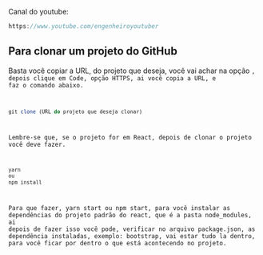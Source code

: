 Canal do youtube:

```js
https://www.youtube.com/engenheiroyoutuber
```

## Para clonar um projeto do GitHub

Basta você copiar a URL, do projeto que deseja,
você vai achar na opção <code>, depois clique em Code, opção HTTPS, ai você
copia a URL, e faz o comando abaixo.

```js
git clone (URL do projeto que deseja clonar)
```

Lembre-se que, se o projeto for em React, depois de clonar o projeto você deve
fazer.

```js
yarn
ou
npm install
```

Para que fazer, yarn start ou npm start, para você instalar as dependências do
projeto padrão do react, que é a pasta node_modules, ai depois de fazer isso você pode, verificar no arquivo package.json, as dependência instaladas, exemplo: bootstrap, vai estar tudo la dentro, para você ficar por dentro o que está acontecendo no projeto.
